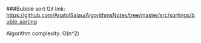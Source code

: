 ###Bubble sort
Git link:   
https://github.com/AnatolSalau/AlgorithmsNotes/tree/master/src/sortings/buble_sorting

Algorithm complexity: O(n^2)
